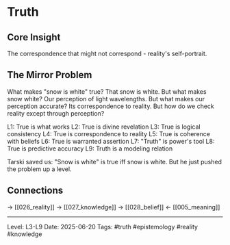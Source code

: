 # Truth

## Core Insight
The correspondence that might not correspond - reality's self-portrait.

## The Mirror Problem

What makes "snow is white" true? That snow is white. But what makes snow white? Our perception of light wavelengths. But what makes our perception accurate? Its correspondence to reality. But how do we check reality except through perception?

L1: True is what works
L2: True is divine revelation
L3: True is logical consistency
L4: True is correspondence to reality
L5: True is coherence with beliefs
L6: True is warranted assertion
L7: "Truth" is power's tool
L8: True is predictive accuracy
L9: Truth is a modeling relation

Tarski saved us: "Snow is white" is true iff snow is white. But he just pushed the problem up a level.

## Connections
→ [[026_reality]]
→ [[027_knowledge]]
→ [[028_belief]]
← [[005_meaning]]

---
Level: L3-L9
Date: 2025-06-20
Tags: #truth #epistemology #reality #knowledge
